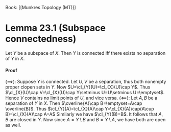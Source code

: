 Book: [[Munkres Topology (MT)]]
# Lemma 23.1 (Subspace connectedness)
Let $Y$ be a subspace of $X$.
Then $Y$ is connected iff there exists no separation of $Y$ in $X$.

#### Proof
$(\implies):$ Suppose $Y$ is connected.
Let $U,V$ be a separation, thus both nonempty proper clopen sets in $Y$.
Now $U=\cl_{Y}(U)=\cl_{X}(U)\cap Y$.
Thus $\cl_{X}(U)\cap V=\cl_{X}(U)\cap Y\setminus U=U\setminus U=\emptyset$.
Hence $V$ contains no limit points of $U$, and vice versa.
$(\impliedby):$
Let $A,B$ be a separation of $Y$ in $X$.
Then $\overline{A}\cap B=\emptyset=A\cap \overline{B}$.
Thus $\cl_{Y}(A)=\cl_{X}(A)\cap Y=\cl_{X}(A)\cap(A\cup B)=\cl_{X}(A)\cap A=A$
Similarly we have $\cl_{Y}(B)=B$.
It follows that $A,B$ are closed in $Y$.
Now since $A=Y\setminus B$ and $B=Y\setminus A$, we have both are open as well.